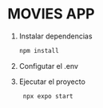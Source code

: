 # MOVIES APP

1. Instalar dependencias

   ```bash
   npm install
   ```

2. Configutar el .env
   
3. Ejecutar el proyecto

   ```bash
    npx expo start
   ```

